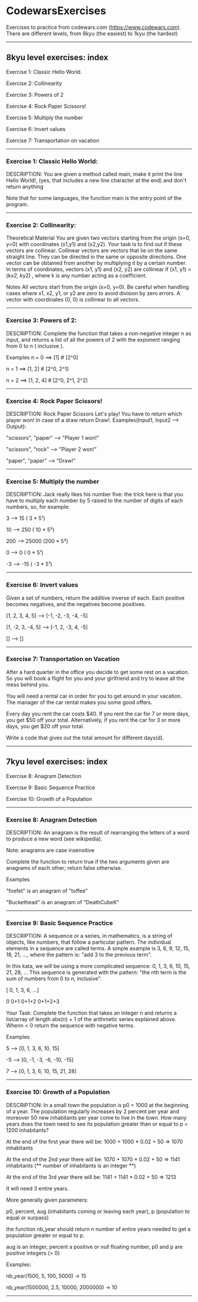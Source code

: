 # CodewarsExercises
Exercises to practice from codewars.com (https://www.codewars.com). There are different levels, from 8kyu (the easiest) to 1kyu (the hardest)

____________________________________

## 8kyu level exercises: index

Exercise 1:  Classic Hello World.

Exercise 2:  Collinearity

Exercise 3:  Powers of 2

Exercise 4: Rock Paper Scissors!

Exercise 5: Multiply the number

Exercise 6: Invert values

Exercise 7: Transportation on vacation

___________________________________________

### Exercise 1:  Classic Hello World:
DESCRIPTION:
You are given a method called main, make it print the line Hello World!, (yes, that includes a new line character at the end) and don't return anything

Note that for some languages, the function main is the entry point of the program.
___________________________________
### Exercise 2:  Collinearity:
Theoretical Material
You are given two vectors starting from the origin (x=0, y=0) with coordinates (x1,y1) and (x2,y2). Your task is to find out if these vectors are collinear. Collinear vectors are vectors that lie on the same straight line. They can be directed in the same or opposite directions. One vector can be obtained from another by multiplying it by a certain number. In terms of coordinates, vectors (x1, y1) and (x2, y2) are collinear if (x1, y1) = (k*x2, k*y2) , where k is any number acting as a coefficient.

Notes
All vectors start from the origin (x=0, y=0).
Be careful when handling cases where x1, x2, y1, or y2 are zero to avoid division by zero errors.
A vector with coordinates (0, 0) is collinear to all vectors.
__________________________________________________
### Exercise 3:  Powers of 2:
DESCRIPTION:
Complete the function that takes a non-negative integer n as input, and returns a list of all the powers of 2 with the exponent ranging from 0 to n ( inclusive ).

Examples
n = 0  ==> [1]        # [2^0]

n = 1  ==> [1, 2]     # [2^0, 2^1]

n = 2  ==> [1, 2, 4]  # [2^0, 2^1, 2^2]
________________________________________________________________________
### Exercise 4: Rock Paper Scissors!
DESCRIPTION:
Rock Paper Scissors
Let's play! You have to return which player won! In case of a draw return Draw!.
Examples(Input1, Input2 --> Output):

"scissors", "paper" --> "Player 1 won!"

"scissors", "rock" --> "Player 2 won!"

"paper", "paper" --> "Draw!"
_______________________________________________________
### Exercise 5: Multiply the number
DESCRIPTION:
Jack really likes his number five: the trick here is that you have to multiply each number by 5 raised to the number of digits of each numbers, so, for example:

  3 -->    15  (  3 * 5¹)
  
 10 -->   250  ( 10 * 5²)
 
200 --> 25000  (200 * 5³)

  0 -->     0  (  0 * 5¹)
  
 -3 -->   -15  ( -3 * 5¹)
 ____________________________________________
### Exercise 6: Invert values

 Given a set of numbers, return the additive inverse of each. Each positive becomes negatives, and the negatives become positives.

[1, 2, 3, 4, 5] --> [-1, -2, -3, -4, -5]

[1, -2, 3, -4, 5] --> [-1, 2, -3, 4, -5]

[] --> []

 __________________________________________
### Exercise 7: Transportation on Vacation

After a hard quarter in the office you decide to get some rest on a vacation. So you will book a flight for you and your girlfriend and try to leave all the mess behind you.

You will need a rental car in order for you to get around in your vacation. The manager of the car rental makes you some good offers.

Every day you rent the car costs $40. If you rent the car for 7 or more days, you get $50 off your total. Alternatively, if you rent the car for 3 or more days, you get $20 off your total.

Write a code that gives out the total amount for different days(d).
 ______________________________________
## 7kyu level exercises: index

Exercise 8: Anagram Detection

Exercise 9: Basic Sequence Practice

Exercise 10: Growth of a Population

___________________________________________

### Exercise 8: Anagram Detection

DESCRIPTION: An anagram is the result of rearranging the letters of a word to produce a new word (see wikipedia).

Note: anagrams are case insensitive

Complete the function to return true if the two arguments given are anagrams of each other; return false otherwise.

Examples

"foefet" is an anagram of "toffee"

"Buckethead" is an anagram of "DeathCubeK"
____________________________________

### Exercise 9: Basic Sequence Practice

DESCRIPTION:
A sequence or a series, in mathematics, is a string of objects, like numbers, that follow a particular pattern. The individual elements in a sequence are called terms. A simple example is 3, 6, 9, 12, 15, 18, 21, ..., where the pattern is: "add 3 to the previous term".

In this kata, we will be using a more complicated sequence: 0, 1, 3, 6, 10, 15, 21, 28, ... This sequence is generated with the pattern: "the nth term is the sum of numbers from 0 to n, inclusive".

[ 0,  1,    3,      6,   ...]

  0  0+1  0+1+2  0+1+2+3
  
Your Task: Complete the function that takes an integer n and returns a list/array of length abs(n) + 1 of the arithmetic series explained above. Whenn < 0 return the sequence with negative terms.

Examples

 5  -->  [0,  1,  3,  6,  10,  15]
 
-5  -->  [0, -1, -3, -6, -10, -15]

 7  -->  [0,  1,  3,  6,  10,  15,  21,  28]
 ________________________________________________________________

### Exercise 10: Growth of a Population

DESCRIPTION: In a small town the population is p0 = 1000 at the beginning of a year. The population regularly increases by 2 percent per year and moreover 50 new inhabitants per year come to live in the town. How many years does the town need to see its population greater than or equal to p = 1200 inhabitants?

At the end of the first year there will be: 
1000 + 1000 * 0.02 + 50 => 1070 inhabitants

At the end of the 2nd year there will be: 
1070 + 1070 * 0.02 + 50 => 1141 inhabitants (** number of inhabitants is an integer **)

At the end of the 3rd year there will be:
1141 + 1141 * 0.02 + 50 => 1213

It will need 3 entire years.

More generally given parameters:

p0, percent, aug (inhabitants coming or leaving each year), p (population to equal or surpass)

the function nb_year should return n number of entire years needed to get a population greater or equal to p.

aug is an integer, percent a positive or null floating number, p0 and p are positive integers (> 0)


Examples:

nb_year(1500, 5, 100, 5000) -> 15

nb_year(1500000, 2.5, 10000, 2000000) -> 10

_______________________________________________
